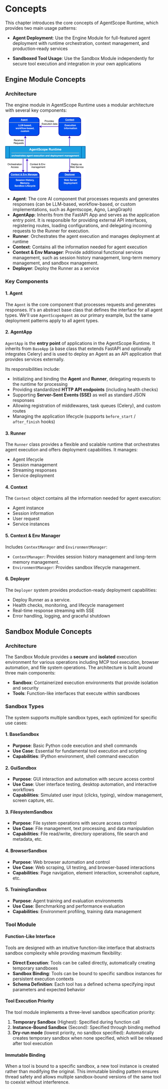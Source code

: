 # Concepts

This chapter introduces the core concepts of AgentScope Runtime, which provides two main usage patterns:

* **Agent Deployment**: Use the Engine Module for full-featured agent deployment with runtime orchestration, context management, and production-ready services

* **Sandboxed Tool Usage**: Use the Sandbox Module independently for secure tool execution and integration in your own applications

## Engine Module Concepts

### Architecture

The engine module in AgentScope Runtime uses a modular architecture with several key components:

<img src="/_static/agent_architecture.jpg" alt="Installation Options" style="zoom:25%;" />

+ **Agent**: The core AI component that processes requests and generates responses (can be LLM-based, workflow-based, or custom implementations, such as Agentscope, Agno, LangGraph)
+ **AgentApp**: Inherits from the FastAPI App and serves as the application entry point. It is responsible for providing external API interfaces, registering routes, loading configurations, and delegating incoming requests to the Runner for execution.
+ **Runner**: Orchestrates the agent execution and manages deployment at runtime
+ **Context**: Contains all the information needed for agent execution
+ **Context & Env Manager**: Provide additional functional services management, such as session history management, long-term memory management, and sandbox management.
+ **Deployer**: Deploy the Runner as a service

### Key Components

#### 1. Agent

The `Agent` is the core component that processes requests and generates responses. It's an abstract base class that defines the interface for all agent types. We'll use `AgentScopeAgent` as our primary example, but the same deployment patterns apply to all agent types.

#### 2. AgentApp

`AgentApp` is the **entry point** of applications in the AgentScope Runtime. It inherits from `BaseApp` (a base class that extends FastAPI and optionally integrates Celery) and is used to deploy an Agent as an API application that provides services externally.

Its responsibilities include:

- Initializing and binding the **Agent** and **Runner**, delegating requests to the runtime for processing
- Providing standardized **HTTP API endpoints** (including health checks)
- Supporting **Server-Sent Events (SSE)** as well as standard JSON responses
- Allowing registration of middlewares, task queues (Celery), and custom routes
- Managing the application lifecycle (supports `before_start` / `after_finish` hooks)

#### 3. Runner

The `Runner` class provides a flexible and scalable runtime that orchestrates agent execution and offers deployment capabilities. It manages:

+ Agent lifecycle
+ Session management
+ Streaming responses
+ Service deployment

#### 4. Context

The `Context` object contains all the information needed for agent execution:

+ Agent instance
+ Session information
+ User request
+ Service instances

#### 5. Context & Env Manager

Includes `ContextManager` and `EnvironmentManager`:

- `ContextManager`: Provides session history management and long-term memory management.
- `EnvironmentManager`: Provides sandbox lifecycle management.

#### 6. Deployer

The `Deployer` system provides production-ready deployment capabilities:

+ Deploy Runner as a service.
+ Health checks, monitoring, and lifecycle management
+ Real-time response streaming with SSE
+ Error handling, logging, and graceful shutdown

## Sandbox Module Concepts

### Architecture

The Sandbox Module provides a **secure** and **isolated** execution environment for various operations including MCP tool execution, browser automation, and file system operations. The architecture is built around three main components:

- **Sandbox**: Containerized execution environments that provide isolation and security
- **Tools**: Function-like interfaces that execute within sandboxes

### Sandbox Types

The system supports multiple sandbox types, each optimized for specific use cases:

#### 1. BaseSandbox

- **Purpose**: Basic Python code execution and shell commands
- **Use Case**: Essential for fundamental tool execution and scripting
- **Capabilities**: IPython environment, shell command execution

#### 2. GuiSandbox

- **Purpose**: GUI interaction and automation with secure access control
- **Use Case**: User interface testing, desktop automation, and interactive workflows
- **Capabilities**: Simulated user input (clicks, typing), window management, screen capture, etc.

#### 3. FilesystemSandbox

- **Purpose**: File system operations with secure access control
- **Use Case**: File management, text processing, and data manipulation
- **Capabilities**: File read/write, directory operations, file search and metadata, etc.

#### 4. BrowserSandbox

- **Purpose**: Web browser automation and control
- **Use Case**: Web scraping, UI testing, and browser-based interactions
- **Capabilities**: Page navigation, element interaction, screenshot capture, etc.

#### 5. TrainingSandbox

- **Purpose**: Agent training and evaluation environments
- **Use Case**: Benchmarking and performance evaluation
- **Capabilities**: Environment profiling, training data management

### Tool Module

#### Function-Like Interface

Tools are designed with an intuitive function-like interface that abstracts sandbox complexity while providing maximum flexibility:

- **Direct Execution**: Tools can be called directly, automatically creating temporary sandboxes
- **Sandbox Binding**: Tools can be bound to specific sandbox instances for persistent execution contexts
- **Schema Definition**: Each tool has a defined schema specifying input parameters and expected behavior

#### Tool Execution Priority

The tool module implements a three-level sandbox specification priority:

1. **Temporary Sandbox** (Highest): Specified during function call
2. **Instance-Bound Sandbox** (Second): Specified through binding method
3. **Dry-run mode** (lowest priority, no sandbox specified): Automatically creates temporary sandbox when none specified, which will be released after tool execution

#### Immutable Binding

When a tool is bound to a specific sandbox, a new tool instance is created rather than modifying the original. This immutable binding pattern ensures thread safety and allows multiple sandbox-bound versions of the same tool to coexist without interference.
